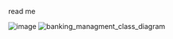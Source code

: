 read me

![image](https://github.com/user-attachments/assets/8d0be6c2-4b68-46bb-9505-c8e7e6c08be8)
![banking_managment_class_diagram](https://github.com/user-attachments/assets/07985068-bce8-4439-bded-327b49ac6939)
